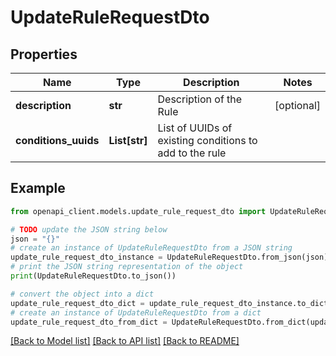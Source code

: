 # UpdateRuleRequestDto


## Properties

Name | Type | Description | Notes
------------ | ------------- | ------------- | -------------
**description** | **str** | Description of the Rule | [optional] 
**conditions_uuids** | **List[str]** | List of UUIDs of existing conditions to add to the rule | 

## Example

```python
from openapi_client.models.update_rule_request_dto import UpdateRuleRequestDto

# TODO update the JSON string below
json = "{}"
# create an instance of UpdateRuleRequestDto from a JSON string
update_rule_request_dto_instance = UpdateRuleRequestDto.from_json(json)
# print the JSON string representation of the object
print(UpdateRuleRequestDto.to_json())

# convert the object into a dict
update_rule_request_dto_dict = update_rule_request_dto_instance.to_dict()
# create an instance of UpdateRuleRequestDto from a dict
update_rule_request_dto_from_dict = UpdateRuleRequestDto.from_dict(update_rule_request_dto_dict)
```
[[Back to Model list]](../README.md#documentation-for-models) [[Back to API list]](../README.md#documentation-for-api-endpoints) [[Back to README]](../README.md)


